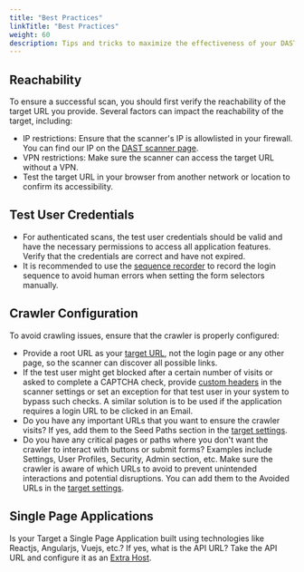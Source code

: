 ```yaml
---
title: "Best Practices"
linkTitle: "Best Practices"
weight: 60
description: Tips and tricks to maximize the effectiveness of your DAST scans from the first attempt.
---
```


## Reachability

To ensure a successful scan, you should first verify the reachability of the target URL you provide. Several factors can impact the reachability of the target, including:
- IP restrictions: Ensure that the scanner's IP is allowlisted in your firewall. You can find our IP on the [DAST scanner page].
- VPN restrictions: Make sure the scanner can access the target URL without a VPN.
- Test the target URL in your browser from another network or location to confirm its accessibility.

## Test User Credentials

- For authenticated scans, the test user credentials should be valid and have the necessary permissions to access all application features. Verify that the credentials are correct and have not expired.
- It is recommended to use the [sequence recorder] to record the login sequence to avoid human errors when setting the form selectors manually.

## Crawler Configuration

To avoid crawling issues, ensure that the crawler is properly configured:
- Provide a root URL as your [target URL], not the login page or any other page, so the scanner can discover all possible links.
- If the test user might get blocked after a certain number of visits or asked to complete a CAPTCHA check, provide [custom headers] in the scanner settings or set an exception for that test user in your system to bypass such checks. A similar solution is to be used if the application requires a login URL to be clicked in an Email.
- Do you have any important URLs that you want to ensure the crawler visits? If yes, add them to the Seed Paths section in the [target settings].
- Do you have any critical pages or paths where you don't want the crawler to interact with buttons or submit forms? Examples include Settings, User Profiles, Security, Admin section, etc. Make sure the crawler is aware of which URLs to avoid to prevent unintended interactions and potential disruptions. You can add them to the Avoided URLs in the [target settings].

## Single Page Applications

Is your Target a Single Page Application built using technologies like Reactjs, Angularjs, Vuejs, etc.? If yes, what is the API URL? Take the API URL and configure it as an [Extra Host].

<!-- links -->

[DAST scanner page]: /platform-deep-dive/scans
[sequence recorder]: /platform-deep-dive/scans/sequence-recorder
[target URL]: /platform-deep-dive/scans/targets/#examples-of-dast-targets
[custom headers]: /platform-deep-dive/scans/target-auth/#custom-headers
[target settings]: /platform-deep-dive/scans/targets/#configuring-a-target
[Extra Host]: /platform-deep-dive/scans/extra-hosts/
